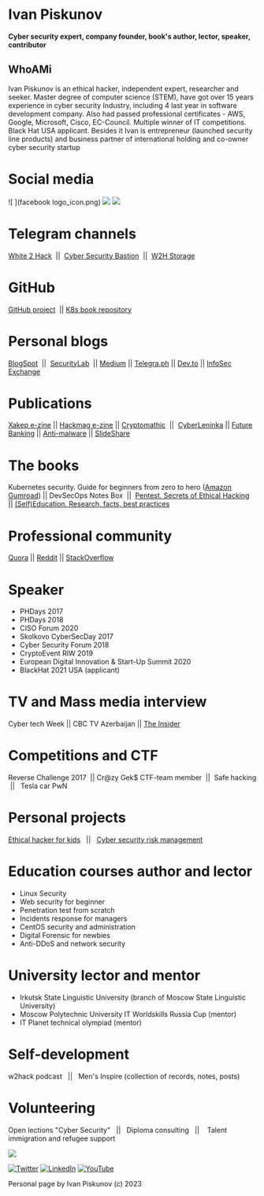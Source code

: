 # Ivan Piskunov
**Cyber security expert, company founder, book's author, lector, speaker, contributor**

## WhoAMi
Ivan Piskunov is an ethical hacker, independent expert, researcher and seeker. Master degree of computer science (STEM), have got over 15 years experience in cyber security Industry, including 4 last year in software development company. Also had passed professional certificates - AWS, Google, Microsoft, Cisco, EC-Council.  Multiple winner of IT competitions. Black Hat USA applicant. Besides it Ivan is entrepreneur (launched security line products) and business partner of international holding and co-owner cyber security startup


# Social media

![ ](facebook logo_icon.png)        ![ ](https://www.example.com/image.jpg)   ![ ](https://www.example.com/image.jpg)

# Telegram channels

[White 2 Hack](https://t.me/w2hack)  ||  [Cyber Security Bastion](https://t.me/+lM-z1s7354Y1NmEy)  ||  [W2H Storage](https://t.me/w2h_storage) 

# GitHub

[GitHub project](https://github.com/D3One/)   ||    [K8s book repository](https://github.com/IvanPiskunov/K8s_security_book) 

# Personal blogs

[BlogSpot](https://ipiskunov.blogspot.com/)  ||  [SecurityLab](http://www.securitylab.ru/blog/personal/Informacionnaya_bezopasnost_v_detalyah/)  ||  [Medium](https://ivanpiskunov.medium.com/) || [Telegra.ph](https://www.google.com/search?q=site%3Atelegra.ph+w2hack&oq=site%3Atelegra.ph+w2hack&aqs=chrome..69i57j69i58.10418j0j4&sourceid=chrome&ie=UTF-8)  ||  [Dev.to](https://dev.to/d3one)  ||  [InfoSec Exchange](https://infosec.exchange/@IvanPiskunov)

# Publications

[Xakep e-zine](https://xakep.ru/author/g14vano/) || [Hackmag e-zine](https://hackmag.com/author/g14vano/) || [Cryptomathic](https://www.cryptomathic.com/news-events/blog/author/ivan-piskunov-guest)  ||  [CyberLeninka](https://cyberleninka.ru/scientist/71597) || [Future Banking](https://futurebanking.ru/profile/17472) || [Anti-malware](https://www.anti-malware.ru/users/%D0%B8%D0%B2%D0%B0%D0%BD-%D0%BF%D0%B8%D1%81%D0%BA%D1%83%D0%BD%D0%BE%D0%B2/publications) || [SlideShare](https://www.slideshare.net/IvanPiskunov/presentations)

# The books

Kubernetes security. Guide for beginners from zero to hero ([Amazon](https://www.amazon.com/Kubernetes-security-Guide-beginners-zero-ebook/dp/B096B934J3) [Gumroad](https://ivan14piskunov.gumroad.com/l/k8security)) || DevSecOps Notes Box  ||  [Pentest. Secrets of Ethical Hacking](https://www.ukazka.ru/catalog/book-pentest-sekrety-etichnogo-vzloma-883006.html)  
||   [(Self)Education. Research, facts, best practices](https://drive.google.com/file/d/1eL66xqc7h2iGw-bXeU1WcgdFSgS1GU-Z/view?usp=sharing) 

# Professional community

[Quora](https://www.quora.com/profile/Ivan-Piskunov-Cyber-Security-Eye) ||  [Reddit](https://www.reddit.com/u/Accomplished-Rub4422) ||  [StackOverflow](https://stackoverflow.com/users/16764760/ivan-cyber-security-eye)

# Speaker  

+ PHDays 2017 
+ PHDays 2018  
+ CISO Forum 2020
+ Skolkovo CyberSecDay 2017
+ Cyber Security Forum 2018 
+ CryptoEvent RIW 2019
+ European Digital Innovation & Start-Up Summit 2020  
+ BlackHat 2021 USA (applicant)

# TV and Mass media interview

Cyber tech Week  || CBC TV Azerbaijan  ||  [The Insider](https://theins.ru/news/268180)

# Competitions and CTF

Reverse Challenge 2017  ||  Cr@zy Gek$ CTF-team member  ||  Safe hacking  ||   Tesla car PwN

# Personal projects

[Ethical hacker for kids](https://sites.google.com/view/hack2you)   ||   [Cyber security risk management](https://sites.google.com/view/risk2sec/)   

# Education courses author and lector

+ Linux Security  
+ Web security for beginner    
+ Penetration test from scratch     
+ Incidents response for managers   
+ CentOS security and administration    
+ Digital Forensic for newbies  
+ Anti-DDoS and network security  

# University lector and mentor

+ Irkutsk State Linguistic University (branch of Moscow State Linguistic University)  
+ Moscow Polytechnic University IT Worldskills Russia Cup (mentor)   
+ IT Planet technical olympiad (mentor)

# Self-development 

w2hack podcast   ||   Men's Inspire (collection of records, notes, posts)

# Volunteering

Open lections "Cyber Security"   ||   Diploma consulting   ||    Talent immigration and refugee support

![](https://lh3.googleusercontent.com/2ESaJD0h7eRGrF4JmnZaLb5ABccsBygOOot6tyGDOIUR1h1H9HKqrFt-KWzEfMFh-_EuQfozW_RE1Dhry-peBlRDADBPNhtwZoKt2Q7wi5XIuUuiOPtfjqLN0SjzL2Qttw=w1280)

[![Twitter](https://ssl.gstatic.com/atari/images/sociallinks/twitter_white_28dp.png)](https://www.google.com/url?q=https%3A%2F%2Ftwitter.com%2Fivanpiskunov14&sa=D&sntz=1&usg=AOvVaw1NYO3xkOxO1mMco-sf5hsD) [![LinkedIn](https://ssl.gstatic.com/atari/images/sociallinks/linkedin_white_28dp.png)](https://www.google.com/url?q=https%3A%2F%2Fwww.linkedin.com%2Fin%2Fivan-piskunov&sa=D&sntz=1&usg=AOvVaw1p9DHTvNyeRKL72sDzSNMP) [![YouTube](https://ssl.gstatic.com/atari/images/sociallinks/youtube_white_28dp.png)](https://www.youtube.com/channel/UC3eh6dBcJGXwCVT4n9XxFBQ/videos)

Personal page by Ivan Piskunov (c) 2023

<!-- Ivan Piskunov, Piskunov, cybersecurity, security, DevSecOps, malware, PHDays, w2hack -->
